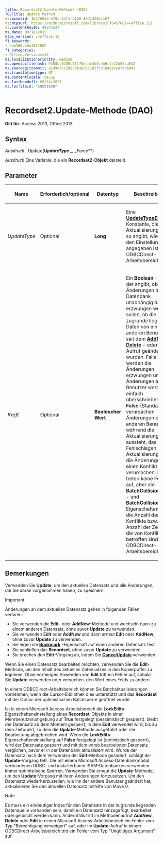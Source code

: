 ```yaml
---
title: Recordset2.Update-Methode (DAO)
TOCTitle: Update Method
ms:assetid: 1b47606a-e79c-23f1-b120-46d1429bc167
ms:mtpsurl: https://msdn.microsoft.com/library/Ff845700(v=office.15)
ms:contentKeyID: 48543537
ms.date: 09/18/2015
mtps_version: v=office.15
f1_keywords:
- dao360.chm1052882
f1_categories:
- Office.Version=v15
ms.localizationpriority: medium
ms.openlocfilehash: 9d8dbd5100c13f78eaac4d5ceb6cfa22b55ca532
ms.sourcegitcommit: a1d9041c20256616c9c183f7d1049142a7ac6991
ms.translationtype: MT
ms.contentlocale: de-DE
ms.lasthandoff: 09/24/2021
ms.locfileid: "59593698"
---
```

# <a name="recordset2update-method-dao"></a>Recordset2.Update-Methode (DAO)

**Gilt für**: Access 2013, Office 2013

## <a name="syntax"></a>Syntax

*Ausdruck* . Update(***UpdateType** _, _*_Force_**)

*Ausdruck* Eine Variable, die ein **Recordset2-Objekt** darstellt.

## <a name="parameters"></a>Parameter

<table>
<colgroup>
<col style="width: 25%" />
<col style="width: 25%" />
<col style="width: 25%" />
<col style="width: 25%" />
</colgroup>
<thead>
<tr class="header">
<th><p>Name</p></th>
<th><p>Erforderlich/optional</p></th>
<th><p>Datentyp</p></th>
<th><p>Beschreibung</p></th>
</tr>
</thead>
<tbody>
<tr class="odd">
<td><p><em>UpdateType</em></p></td>
<td><p>Optional</p></td>
<td><p><strong>Long</strong></p></td>
<td><p>Eine <strong><a href="updatetypeenum-enumeration-dao.md">UpdateTypeEnum</a></strong> -Konstante, die den Aktualisierungstyp so angibt, wie er in den Einstellungen angegeben ist (nur ODBCDirect-Arbeitsbereiche).</p></td>
</tr>
<tr class="even">
<td><p><em>Kraft</em></p></td>
<td><p>Optional</p></td>
<td><p><strong>Boolescher Wert</strong></p></td>
<td><p>Ein <strong>Boolean</strong> -Wert, der angibt, ob die Änderungen in der Datenbank unabhängig davon erzwungen werden sollen, ob die zugrunde liegenden Daten von einem anderen Benutzer seit dem <strong><a href="recordset-addnew-method-dao.md">AddNew</a></strong> -, <strong><a href="fields-delete-method-dao.md">Delete</a></strong> - oder <strong><a href="recordset2-edit-method-dao.md">Edit</a></strong> -Aufruf geändert wurden. Falls <strong>True</strong>, werden die Änderungen erzwungen und Änderungen anderer Benutzer werden einfach überschrieben. Falls <strong>False</strong> (Standard), verursachen Änderungen eines anderen Benutzers, während die Aktualisierung noch aussteht, das Fehlschlagen der Aktualisierung für die Änderungen, die einen Konflikt verursachen. Es treten keine Fehler auf, aber die <strong><a href="recordset-batchcollisioncount-property-dao.md">BatchCollisionCount</a></strong> - und <strong>BatchCollisions</strong> -Eigenschaften geben die Anzahl der Konflikte bzw. die Anzahl der Zeilen an, die von Konflikten betroffen sind (nur ODBCDirect-Arbeitsbereiche).  </p></td>
</tr>
</tbody>
</table>


## <a name="remarks"></a>Bemerkungen

Verwenden Sie **Update**, um den aktuellen Datensatz und alle Änderungen, die Sie daran vorgenommen haben, zu speichern.

> [!IMPORTANT]
> Änderungen an dem aktuellen Datensatz gehen in folgenden Fällen verloren:
> - Sie verwenden die **Edit**- oder **AddNew**-Methode und wechseln dann zu einem anderen Datensatz, ohne zuvor **Update** zu verwenden.
> - Sie verwenden **Edit** oder **AddNew** und dann erneut **Edit** oder **AddNew**, ohne zuvor **Update** zu verwenden.
> - Sie legen die **[Bookmark](recordset2-bookmark-property-dao.md)** -Eigenschaft auf einen anderen Datensatz fest.
> - Sie schließen das **Recordset**, ohne zuvor **Update** zu verwenden.
> - Sie brechen den **Edit**-Vorgang ab, indem Sie **[CancelUpdate](recordset2-cancelupdate-method-dao.md)** verwenden.

Wenn Sie einen Datensatz bearbeiten möchten, verwenden Sie die **Edit**-Methode, um den Inhalt des aktuellen Datensatzes in den Kopierpuffer zu kopieren. Ohne vorheriges Anwenden von **Edit** tritt ein Fehler auf, sobald Sie **Update** verwenden oder versuchen, den Wert eines Felds zu ändern.

In einem ODBCDirect-Arbeitsbereich können Sie Batchaktualisierungen vornehmen, wenn die Cursor-Bibliothek dies unterstützt und das **Recordset** mit der Option der optimistischen Batchsperre geöffnet wurde.

Ist in einem Microsoft Access-Arbeitsbereich die **LockEdits**-Eigenschafteneinstellung eines **Recordset**-Objekts in einer Mehrbenutzerumgebung auf **True** festgelegt (pessimistisch gesperrt), bleibt der Datensatz ab dem Moment gesperrt, in dem **Edit** verwendet wird, bis zu dem Zeitpunkt, zu dem die **Update**-Methode ausgeführt oder die Bearbeitung abgebrochen wird. Wenn die **LockEdits**-Eigenschafteneinstellung auf **False** festgelegt ist (optimistisch gesperrt), wird der Datensatz gesperrt und mit dem vorab bearbeiteten Datensatz verglichen, bevor er in der Datenbank aktualisiert wird. Wurde der Datensatz nach dem Verwenden der **Edit**-Methode geändert, schlägt der **Update**-Vorgang fehl. Die mit einem Microsoft Access-Datenbankmodul verbundenen ODBC- und installierbaren ISAM-Datenbanken verwenden immer optimistische Sperren. Verwenden Sie erneut die **Update**-Methode, um den **Update**-Vorgang mit Ihren Änderungen fortzusetzen. Um den Datensatz wiederherzustellen, wie ihn der andere Benutzer geändert hat, aktualisieren Sie den aktuellen Datensatz mithilfe von Move 0.

> [!NOTE]
> Es muss ein eindeutiger Index für den Datensatz in der zugrunde liegenden Datenquelle vorhanden sein, damit ein Datensatz hinzugefügt, bearbeitet oder gelöscht werden kann. Andernfalls tritt im Methodenaufruf **AddNew**, **Delete** oder **Edit** in einem Microsoft Access-Arbeitsbereich ein Fehler vom Typ "Berechtigung verweigert" auf, oder im **Update**-Aufruf in einem ODBCDirect-Arbeitsbereich tritt ein Fehler vom Typ "Ungültiges Argument" auf.


